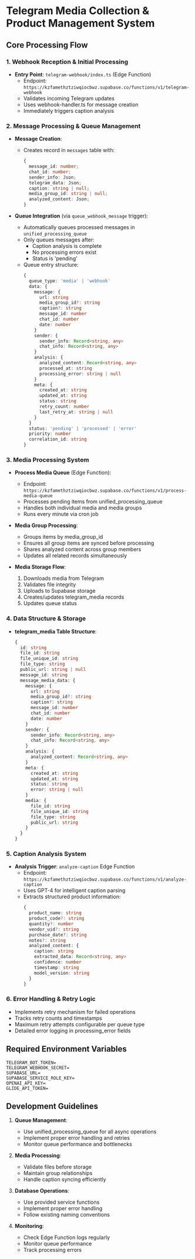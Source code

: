 # Telegram Media Collection & Product Management System

## Core Processing Flow

### 1. Webhook Reception & Initial Processing

- **Entry Point**: `telegram-webhook/index.ts` (Edge Function)
  - Endpoint: `https://kzfamethztziwqiocbwz.supabase.co/functions/v1/telegram-webhook`
  - Validates incoming Telegram updates
  - Uses webhook-handler.ts for message creation
  - Immediately triggers caption analysis

### 2. Message Processing & Queue Management

- **Message Creation**:

  - Creates record in `messages` table with:
    ```typescript
    {
      message_id: number;
      chat_id: number;
      sender_info: Json;
      telegram_data: Json;
      caption: string | null;
      media_group_id: string | null;
      analyzed_content: Json;
    }
    ```

- **Queue Integration** (via `queue_webhook_message` trigger):
  - Automatically queues processed messages in `unified_processing_queue`
  - Only queues messages after:
    - Caption analysis is complete
    - No processing errors exist
    - Status is 'pending'
  - Queue entry structure:
    ```typescript
    {
      queue_type: 'media' | 'webhook'
      data: {
        message: {
          url: string
          media_group_id?: string
          caption?: string
          message_id: number
          chat_id: number
          date: number
        }
        sender: {
          sender_info: Record<string, any>
          chat_info: Record<string, any>
        }
        analysis: {
          analyzed_content: Record<string, any>
          processed_at: string
          processing_error: string | null
        }
        meta: {
          created_at: string
          updated_at: string
          status: string
          retry_count: number
          last_retry_at: string | null
        }
      }
      status: 'pending' | 'processed' | 'error'
      priority: number
      correlation_id: string
    }
    ```

### 3. Media Processing System

- **Process Media Queue** (Edge Function):

  - Endpoint: `https://kzfamethztziwqiocbwz.supabase.co/functions/v1/process-media-queue`
  - Processes pending items from unified_processing_queue
  - Handles both individual media and media groups
  - Runs every minute via cron job

- **Media Group Processing**:

  - Groups items by media_group_id
  - Ensures all group items are synced before processing
  - Shares analyzed content across group members
  - Updates all related records simultaneously

- **Media Storage Flow**:
  1. Downloads media from Telegram
  2. Validates file integrity
  3. Uploads to Supabase storage
  4. Creates/updates telegram_media records
  5. Updates queue status

### 4. Data Structure & Storage

- **telegram_media Table Structure**:
  ```typescript
  {
    id: string
    file_id: string
    file_unique_id: string
    file_type: string
    public_url: string | null
    message_id: string
    message_media_data: {
      message: {
        url: string
        media_group_id?: string
        caption?: string
        message_id: number
        chat_id: number
        date: number
      }
      sender: {
        sender_info: Record<string, any>
        chat_info: Record<string, any>
      }
      analysis: {
        analyzed_content: Record<string, any>
      }
      meta: {
        created_at: string
        updated_at: string
        status: string
        error: string | null
      }
      media: {
        file_id: string
        file_unique_id: string
        file_type: string
        public_url: string
      }
    }
  }
  ```

### 5. Caption Analysis System

- **Analysis Trigger**: `analyze-caption` Edge Function
  - Endpoint: `https://kzfamethztziwqiocbwz.supabase.co/functions/v1/analyze-caption`
  - Uses GPT-4 for intelligent caption parsing
  - Extracts structured product information:
    ```typescript
    {
      product_name: string
      product_code?: string
      quantity?: number
      vendor_uid?: string
      purchase_date?: string
      notes?: string
      analyzed_content: {
        caption: string
        extracted_data: Record<string, any>
        confidence: number
        timestamp: string
        model_version: string
      }
    }
    ```

### 6. Error Handling & Retry Logic

- Implements retry mechanism for failed operations
- Tracks retry counts and timestamps
- Maximum retry attempts configurable per queue type
- Detailed error logging in processing_error fields

## Required Environment Variables

```
TELEGRAM_BOT_TOKEN=
TELEGRAM_WEBHOOK_SECRET=
SUPABASE_URL=
SUPABASE_SERVICE_ROLE_KEY=
OPENAI_API_KEY=
GLIDE_API_TOKEN=
```

## Development Guidelines

1. **Queue Management**:

   - Use unified_processing_queue for all async operations
   - Implement proper error handling and retries
   - Monitor queue performance and bottlenecks

2. **Media Processing**:

   - Validate files before storage
   - Maintain group relationships
   - Handle caption syncing efficiently

3. **Database Operations**:

   - Use provided service functions
   - Implement proper error handling
   - Follow existing naming conventions

4. **Monitoring**:
   - Check Edge Function logs regularly
   - Monitor queue performance
   - Track processing errors
